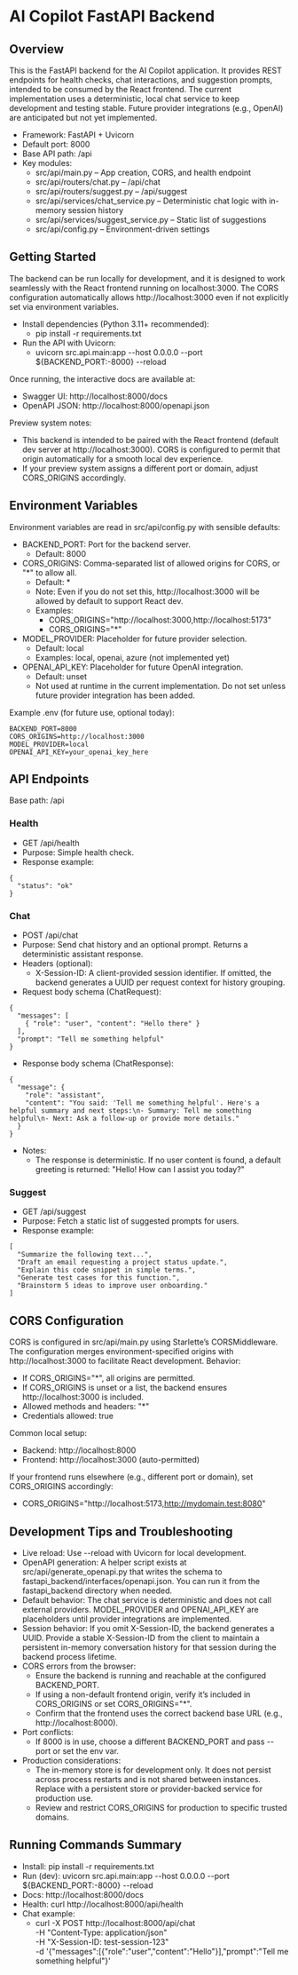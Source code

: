 # AI Copilot FastAPI Backend

## Overview
This is the FastAPI backend for the AI Copilot application. It provides REST endpoints for health checks, chat interactions, and suggestion prompts, intended to be consumed by the React frontend. The current implementation uses a deterministic, local chat service to keep development and testing stable. Future provider integrations (e.g., OpenAI) are anticipated but not yet implemented.

- Framework: FastAPI + Uvicorn
- Default port: 8000
- Base API path: /api
- Key modules:
  - src/api/main.py – App creation, CORS, and health endpoint
  - src/api/routers/chat.py – /api/chat
  - src/api/routers/suggest.py – /api/suggest
  - src/api/services/chat_service.py – Deterministic chat logic with in-memory session history
  - src/api/services/suggest_service.py – Static list of suggestions
  - src/api/config.py – Environment-driven settings

## Getting Started
The backend can be run locally for development, and it is designed to work seamlessly with the React frontend running on localhost:3000. The CORS configuration automatically allows http://localhost:3000 even if not explicitly set via environment variables.

- Install dependencies (Python 3.11+ recommended):
  - pip install -r requirements.txt
- Run the API with Uvicorn:
  - uvicorn src.api.main:app --host 0.0.0.0 --port ${BACKEND_PORT:-8000} --reload

Once running, the interactive docs are available at:
- Swagger UI: http://localhost:8000/docs
- OpenAPI JSON: http://localhost:8000/openapi.json

Preview system notes:
- This backend is intended to be paired with the React frontend (default dev server at http://localhost:3000). CORS is configured to permit that origin automatically for a smooth local dev experience.
- If your preview system assigns a different port or domain, adjust CORS_ORIGINS accordingly.

## Environment Variables
Environment variables are read in src/api/config.py with sensible defaults:

- BACKEND_PORT: Port for the backend server.
  - Default: 8000
- CORS_ORIGINS: Comma-separated list of allowed origins for CORS, or "*" to allow all.
  - Default: *
  - Note: Even if you do not set this, http://localhost:3000 will be allowed by default to support React dev.
  - Examples:
    - CORS_ORIGINS="http://localhost:3000,http://localhost:5173"
    - CORS_ORIGINS="*"
- MODEL_PROVIDER: Placeholder for future provider selection.
  - Default: local
  - Examples: local, openai, azure (not implemented yet)
- OPENAI_API_KEY: Placeholder for future OpenAI integration.
  - Default: unset
  - Not used at runtime in the current implementation. Do not set unless future provider integration has been added.

Example .env (for future use, optional today):
```
BACKEND_PORT=8000
CORS_ORIGINS=http://localhost:3000
MODEL_PROVIDER=local
OPENAI_API_KEY=your_openai_key_here
```

## API Endpoints
Base path: /api

### Health
- GET /api/health
- Purpose: Simple health check.
- Response example:
```
{
  "status": "ok"
}
```

### Chat
- POST /api/chat
- Purpose: Send chat history and an optional prompt. Returns a deterministic assistant response.
- Headers (optional):
  - X-Session-ID: A client-provided session identifier. If omitted, the backend generates a UUID per request context for history grouping.
- Request body schema (ChatRequest):
```
{
  "messages": [
    { "role": "user", "content": "Hello there" }
  ],
  "prompt": "Tell me something helpful"
}
```
- Response body schema (ChatResponse):
```
{
  "message": {
    "role": "assistant",
    "content": "You said: 'Tell me something helpful'. Here's a helpful summary and next steps:\n- Summary: Tell me something helpful\n- Next: Ask a follow-up or provide more details."
  }
}
```
- Notes:
  - The response is deterministic. If no user content is found, a default greeting is returned: "Hello! How can I assist you today?"

### Suggest
- GET /api/suggest
- Purpose: Fetch a static list of suggested prompts for users.
- Response example:
```
[
  "Summarize the following text...",
  "Draft an email requesting a project status update.",
  "Explain this code snippet in simple terms.",
  "Generate test cases for this function.",
  "Brainstorm 5 ideas to improve user onboarding."
]
```

## CORS Configuration
CORS is configured in src/api/main.py using Starlette’s CORSMiddleware. The configuration merges environment-specified origins with http://localhost:3000 to facilitate React development. Behavior:
- If CORS_ORIGINS="*", all origins are permitted.
- If CORS_ORIGINS is unset or a list, the backend ensures http://localhost:3000 is included.
- Allowed methods and headers: "*"
- Credentials allowed: true

Common local setup:
- Backend: http://localhost:8000
- Frontend: http://localhost:3000 (auto-permitted)

If your frontend runs elsewhere (e.g., different port or domain), set CORS_ORIGINS accordingly:
- CORS_ORIGINS="http://localhost:5173,http://mydomain.test:8080"

## Development Tips and Troubleshooting
- Live reload: Use --reload with Uvicorn for local development.
- OpenAPI generation: A helper script exists at src/api/generate_openapi.py that writes the schema to fastapi_backend/interfaces/openapi.json. You can run it from the fastapi_backend directory when needed.
- Default behavior: The chat service is deterministic and does not call external providers. MODEL_PROVIDER and OPENAI_API_KEY are placeholders until provider integrations are implemented.
- Session behavior: If you omit X-Session-ID, the backend generates a UUID. Provide a stable X-Session-ID from the client to maintain a persistent in-memory conversation history for that session during the backend process lifetime.
- CORS errors from the browser:
  - Ensure the backend is running and reachable at the configured BACKEND_PORT.
  - If using a non-default frontend origin, verify it’s included in CORS_ORIGINS or set CORS_ORIGINS="*".
  - Confirm that the frontend uses the correct backend base URL (e.g., http://localhost:8000).
- Port conflicts:
  - If 8000 is in use, choose a different BACKEND_PORT and pass --port or set the env var.
- Production considerations:
  - The in-memory store is for development only. It does not persist across process restarts and is not shared between instances. Replace with a persistent store or provider-backed service for production use.
  - Review and restrict CORS_ORIGINS for production to specific trusted domains.

## Running Commands Summary
- Install: pip install -r requirements.txt
- Run (dev): uvicorn src.api.main:app --host 0.0.0.0 --port ${BACKEND_PORT:-8000} --reload
- Docs: http://localhost:8000/docs
- Health: curl http://localhost:8000/api/health
- Chat example:
  - curl -X POST http://localhost:8000/api/chat \
    -H "Content-Type: application/json" \
    -H "X-Session-ID: test-session-123" \
    -d '{"messages":[{"role":"user","content":"Hello"}],"prompt":"Tell me something helpful"}'
